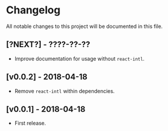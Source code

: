 # Changelog

All notable changes to this project will be documented in this file.

## [?NEXT?] - ????-??-??

- Improve documentation for usage without `react-intl`.

## [v0.0.2] - 2018-04-18

- Remove `react-intl` within dependencies.

## [v0.0.1] - 2018-04-18

- First release.
